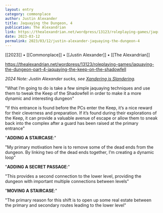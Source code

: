 ```yaml
---
layout: entry
category: commonplace
author: Justin Alexander
title: Jaquaying the Dungeon, 4
publication: The Alexandrian
link: https://thealexandrian.net/wordpress/13123/roleplaying-games/jaquaying-the-dungeon-part-4-jaquaying-the-keep-on-the-shadowfell
date: 2023-03-12
permalink: 2023/03/12/justin-alexander-jaquaying-the-dungeon-4
---
```


[[2023]] • [[Commonplace]] • [[Justin Alexander]] • [[The Alexandrian]]

https://thealexandrian.net/wordpress/13123/roleplaying-games/jaquaying-the-dungeon-part-4-jaquaying-the-keep-on-the-shadowfell

*2024 Note: Justin Alexander sucks, see [Xandering is Slandering](https://diyanddragons.blogspot.com/2024/01/xandering-is-slandering.html).*

"What I’m going to do is take a few simple jaquaying techniques and use them to tweak the Keep of the Shadowfell in order to make it a more dynamic and interesting dungeon"

"If this entrance is found before the PCs enter the Keep, it’s a nice reward for their cleverness and preparation. If it’s found during their explorations of the Keep, it can provide a valuable avenue of escape or allow them to sneak back into the complex after a guard has been raised at the primary entrance"

"**ADDING A STAIRCASE**:"

"My primary motivation here is to remove some of the dead ends from the dungeon. By linking two of the dead ends together, I’m creating a dynamic loop"

"**ADDING A SECRET PASSAGE**:"

"This provides a second connection to the lower level, providing the dungeon with important multiple connections between levels"

"**MOVING A STAIRCASE**:"

"The primary reason for this shift is to open up some real estate between the primary and secondary routes leading to the lower level"
